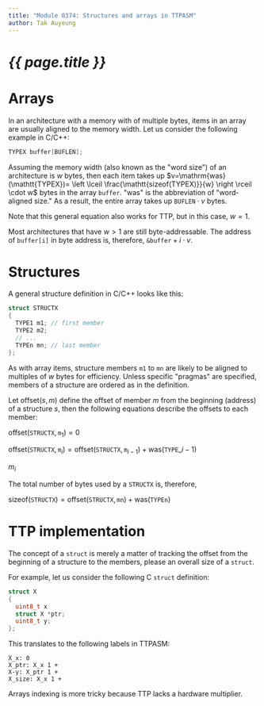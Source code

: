 ```yaml
---
title: "Module 0374: Structures and arrays in TTPASM"
author: Tak Auyeung
---
```


# _{{ page.title }}_

# Arrays

In an architecture with a memory with of multiple bytes, items in an array are usually aligned to the memory width. Let us consider the following example in C/C++:

```c
TYPEX buffer[BUFLEN];
```

Assuming the memory width (also known as the "word size") of an architecture is $w$ bytes, then each item takes up $v=\mathrm{was}(\mathtt{TYPEX})= \left \lceil \frac{\mathtt{sizeof(TYPEX)}}{w} \right \rceil \cdot w$ bytes in the array `buffer`. "was" is the abbreviation of "word-aligned size." As a result, the entire array takes up $\mathtt{BUFLEN} \cdot v$ bytes.

Note that this general equation also works for TTP, but in this case, $w=1$.

Most architectures that have $w>1$ are still byte-addressable. The address of `buffer[i]` in byte address is, therefore, $\mathtt{\&buffer}+i\cdot v$.

# Structures

A general structure definition in C/C++ looks like this:

```c
struct STRUCTX
{
  TYPE1 m1; // first member
  TYPE2 m2;
  // ...
  TYPEn mn; // last member
};
```

As with array items, structure members `m1` to `mn` are likely to be aligned to multiples of $w$ bytes for efficiency. Unless specific "pragmas" are specified, members of a structure are ordered as in the definition. 

Let $\mathrm{offset}(s,m)$ define the offset of member $m$ from the beginning (address) of a structure $s$, then the following equations describe the offsets to each member:

$\mathrm{offset}(\mathtt{STRUCTX},\mathtt{m}_1)=0$

$\mathrm{offset}(\mathtt{STRUCTX},\mathtt{m}_i)=\mathrm{offset}(\mathtt{STRUCTX}, \mathtt{m}_{i-1})+\mathrm{was}(\mathtt{TYPE}\_{i-1})$

${m}_i$

The total number of bytes used by a `STRUCTX` is, therefore, 

$\mathrm{sizeof}(\mathtt{STRUCTX})=\mathrm{offset}(\mathtt{STRUCTX}, \mathtt{mn})+\mathrm{was}(\mathtt{TYPEn})$

# TTP implementation

The concept of a `struct` is merely a matter of tracking the offset from the beginning of a structure to the members, please an overall size of a `struct`.

For example, let us consider the following C `struct` definition:

```c
struct X
{
  uint8_t x
  struct X *ptr;
  uint8_t y;
};
```

This translates to the following labels in TTPASM:

```ttpasm
X_x: 0
X_ptr: X_x 1 +
X-y: X_ptr 1 +
X_size: X_x 1 +
```

Arrays indexing is more tricky because TTP lacks a hardware multiplier.
